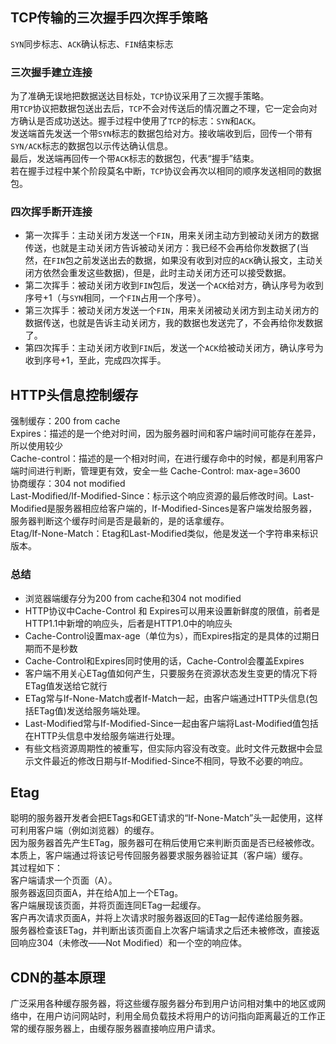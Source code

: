 ## TCP传输的三次握手四次挥手策略
`SYN`同步标志、`ACK`确认标志、`FIN`结束标志

### 三次握手建立连接
为了准确无误地把数据送达目标处，`TCP`协议采用了三次握手策略。  
用`TCP`协议把数据包送出去后，`TCP`不会对传送后的情况置之不理，它一定会向对方确认是否成功送达。握手过程中使用了`TCP`的标志：`SYN`和`ACK`。  
发送端首先发送一个带`SYN`标志的数据包给对方。接收端收到后，回传一个带有`SYN/ACK`标志的数据包以示传达确认信息。  
最后，发送端再回传一个带`ACK`标志的数据包，代表“握手”结束。  
若在握手过程中某个阶段莫名中断，`TCP`协议会再次以相同的顺序发送相同的数据包。

### 四次挥手断开连接
- 第一次挥手：主动关闭方发送一个`FIN`，用来关闭主动方到被动关闭方的数据传送，也就是主动关闭方告诉被动关闭方：我已经不会再给你发数据了(当然，在`FIN`包之前发送出去的数据，如果没有收到对应的`ACK`确认报文，主动关闭方依然会重发这些数据)，但是，此时主动关闭方还可以接受数据。
- 第二次挥手：被动关闭方收到`FIN`包后，发送一个`ACK`给对方，确认序号为收到序号+1（与`SYN`相同，一个`FIN`占用一个序号）。
- 第三次挥手：被动关闭方发送一个`FIN`，用来关闭被动关闭方到主动关闭方的数据传送，也就是告诉主动关闭方，我的数据也发送完了，不会再给你发数据了。
- 第四次挥手：主动关闭方收到`FIN`后，发送一个`ACK`给被动关闭方，确认序号为收到序号+1，至此，完成四次挥手。

## HTTP头信息控制缓存
强制缓存：200 from cache  
Expires：描述的是一个绝对时间，因为服务器时间和客户端时间可能存在差异，所以使用较少  
Cache-control：描述的是一个相对时间，在进行缓存命中的时候，都是利用客户端时间进行判断，管理更有效，安全一些 Cache-Control: max-age=3600  
协商缓存：304 not modified  
Last-Modified/If-Modified-Since：标示这个响应资源的最后修改时间。Last-Modified是服务器相应给客户端的，If-Modified-Sinces是客户端发给服务器，服务器判断这个缓存时间是否是最新的，是的话拿缓存。  
Etag/If-None-Match：Etag和Last-Modified类似，他是发送一个字符串来标识版本。

### 总结
- 浏览器端缓存分为200 from cache和304 not modified
- HTTP协议中Cache-Control 和 Expires可以用来设置新鲜度的限值，前者是HTTP1.1中新增的响应头，后者是HTTP1.0中的响应头
- Cache-Control设置max-age（单位为s），而Expires指定的是具体的过期日期而不是秒数
- Cache-Control和Expires同时使用的话，Cache-Control会覆盖Expires
- 客户端不用关心ETag值如何产生，只要服务在资源状态发生变更的情况下将ETag值发送给它就行
- ETag常与If-None-Match或者If-Match一起，由客户端通过HTTP头信息(包括ETag值)发送给服务端处理。
- Last-Modified常与If-Modified-Since一起由客户端将Last-Modified值包括在HTTP头信息中发给服务端进行处理。
- 有些文档资源周期性的被重写，但实际内容没有改变。此时文件元数据中会显示文件最近的修改日期与If-Modified-Since不相同，导致不必要的响应。

## Etag
聪明的服务器开发者会把ETags和GET请求的“If-None-Match”头一起使用，这样可利用客户端（例如浏览器）的缓存。  
因为服务器首先产生ETag，服务器可在稍后使用它来判断页面是否已经被修改。  
本质上，客户端通过将该记号传回服务器要求服务器验证其（客户端）缓存。  
其过程如下：  
客户端请求一个页面（A）。  
服务器返回页面A，并在给A加上一个ETag。  
客户端展现该页面，并将页面连同ETag一起缓存。  
客户再次请求页面A，并将上次请求时服务器返回的ETag一起传递给服务器。  
服务器检查该ETag，并判断出该页面自上次客户端请求之后还未被修改，直接返回响应304（未修改——Not Modified）和一个空的响应体。  

## CDN的基本原理
广泛采用各种缓存服务器，将这些缓存服务器分布到用户访问相对集中的地区或网络中，在用户访问网站时，利用全局负载技术将用户的访问指向距离最近的工作正常的缓存服务器上，由缓存服务器直接响应用户请求。


